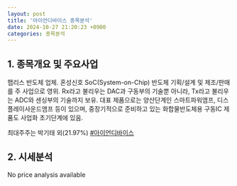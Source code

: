```yaml
---
layout: post
title: '아이언디바이스 종목분석'
date: 2024-10-27 21:20:23 +0900
categories: 종목분석
---
```


## 1. 종목개요 및 주요사업

팹리스 반도체 업체. 혼성신호 SoC(System-on-Chip) 반도체 기획/설계 및 제조/판매를 주 사업으로 영위. Rx라고 불리우는 DAC과 구동부의 기술뿐 아니라, Tx라고 불리우는 ADC와 센싱부의 기술까지 보유. 대표 제품으로는 양산단계인 스마트파워앰프, 디스플레이사운드앰프 등이 있으며, 중장기적으로 준비하고 있는 화합물반도체용 구동IC 제품도 사업화 초기단계에 있음.

최대주주는 박기태 외(21.97%)
[#아이언디바이스](#)

## 2. 시세분석

No price analysis available
